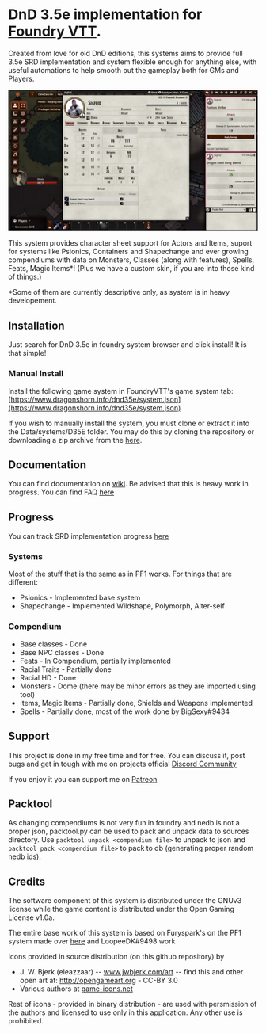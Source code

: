 # DnD 3.5e implementation for [Foundry VTT](http://foundryvtt.com).
Created from love for old DnD editions, this systems aims to provide full 3.5e SRD implementation and system flexible enough for anything else, with useful automations to help smooth out the gameplay both for GMs and Players.

![screen](docs/system-screen-skin.png)

This system provides character sheet support for Actors and Items, suport for systems like Psionics, Containers and Shapechange and ever growing compendiums with data on Monsters, Classes (along with features), Spells, Feats, Magic Items*!  (Plus we have a custom skin, if you are into those kind of things.)

*Some of them are currently descriptive only, as system is in heavy developement.
## Installation
Just search for DnD 3.5e in foundry system browser and click install! It is that simple!

### Manual Install

Install the following game system in FoundryVTT's game system tab: [https://www.dragonshorn.info/dnd35e/system.json](https://www.dragonshorn.info/dnd35e/system.json)

If you wish to manually install the system, you must clone or extract it into
the Data/systems/D35E folder. You may do this by cloning the repository or
downloading a zip archive from the [here](https://www.dragonshorn.info/dnd35e/dnd35e.zip).

## Documentation
You can find documentation on [wiki](https://dnd35e.dragonshorn.info/). Be advised that this is heavy work in progress. You can find FAQ [here](https://github.com/Rughalt/D35E/wiki/FAQ)

## Progress
You can track SRD implementation progress [here](https://github.com/Rughalt/D35E/projects/1)

### Systems
Most of the stuff that is the same as in PF1 works. For things that are different:
- Psionics - Implemented base system
- Shapechange - Implemented Wildshape, Polymorph, Alter-self

### Compendium

- Base classes - Done
- Base NPC classes - Done
- Feats - In Compendium, partially implemented
- Racial Traits - Partially done
- Racial HD - Done
- Monsters - Dome (there may be minor errors as they are imported using tool)
- Items, Magic Items - Partially done, Shields and Weapons implemented
- Spells - Partially done, most of the work done by BigSexy#9434


## Support
This project is done in my free time and for free. You can discuss it, post bugs and get in tough with me on projects official [Discord Community](https://discord.gg/wDyUaZH)

If you enjoy it you can support me on [Patreon](https://www.patreon.com/rughalt)

## Packtool
As changing compendiums is not very fun in foundry and nedb is not a proper json, packtool.py can be used to pack and unpack data to sources directory.
Use `packtool unpack <compendium file>` to unpack to json and `packtool pack <compendium file>` to pack to db (generating proper random nedb ids).

## Credits

The software component of this system is distributed under the GNUv3 license
while the game content is distributed under the Open Gaming License v1.0a.

The entire base work of this system is based on Furyspark's 
on the PF1 system made over [here](https://gitlab.com/Furyspark/foundryvtt-pathfinder1)  and LoopeeDK#9498 work 

Icons provided in source distribution (on this github repository) by 
- J. W. Bjerk (eleazzaar) -- www.jwbjerk.com/art  -- find this and other open art at: http://opengameart.org - CC-BY 3.0
- Various authors at [game-icons.net](https://game-icons.net/)

Rest of icons - provided in binary distribution - are used with persmission of the authors and licensed to use only in this application. Any other use is prohibited.

